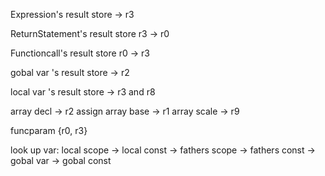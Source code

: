 

Expression's result store -> r3

ReturnStatement's result store r3 -> r0

Functioncall's result store r0 -> r3

gobal var 's result store -> r2

local var 's result store -> r3 and r8

array decl -> r2
assign array base -> r1
array scale -> r9


funcparam {r0, r3}




look up var:
local scope -> local const -> fathers scope -> fathers const -> gobal var -> gobal const
